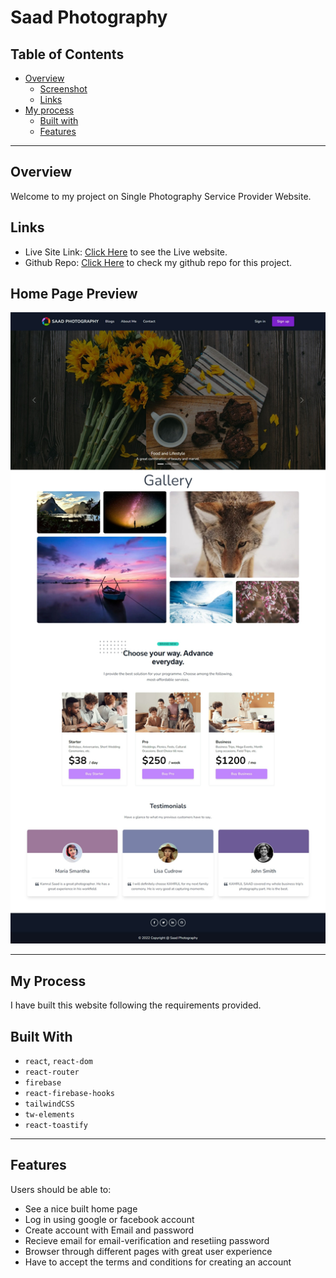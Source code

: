 # Saad Photography

## Table of Contents

- [Overview](#overview)
  - [Screenshot](#home-page-preview)
  - [Links](#links)
- [My process](#my-process)
  - [Built with](#built-with)
  - [Features](#features)

----

## Overview

Welcome to my project on Single Photography Service Provider Website.

## Links

- Live Site Link: [Click Here](https://www.smart-photography-provider.web.app) to see the Live website.
- Github Repo: [Click Here](https://github.com/programming-hero-web-course-4/independent-service-provider-kamrulsaad) to check my github repo for this project.

## Home Page Preview


![Screenshot of the Website HomePage](./src/Images/screenshot.jpeg "Checkout the live site for more detailed view and funtionality")

----

## My Process

I have built this website following the requirements provided.

## Built With

- `react`, `react-dom`
- `react-router`
- `firebase`
- `react-firebase-hooks`
- `tailwindCSS`
- `tw-elements`
- `react-toastify` 

------

## Features

Users should be able to:

- See a nice built home page
- Log in using google or facebook account
- Create account with Email and password 
- Recieve email for email-verification and resetiing password
- Browser through different pages with great user experience
- Have to accept the terms and conditions for creating an account
